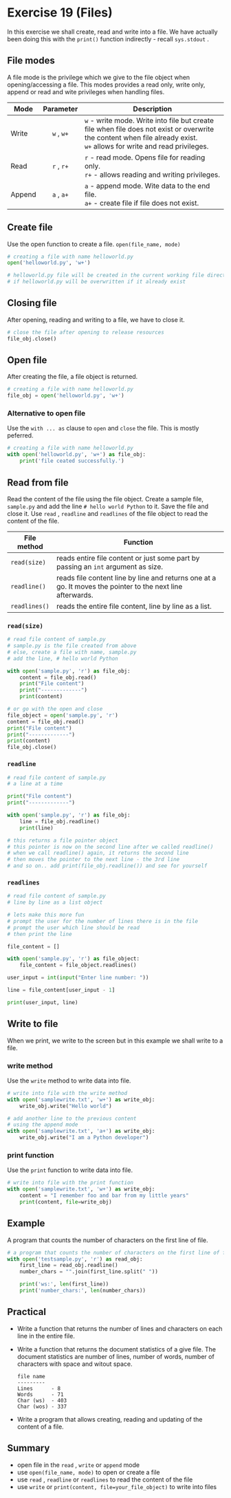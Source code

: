# Exercise 19 (Files)
In this exercise we shall create, read and write into a file. We have actually been doing this with the `print()` function indirectly - recall `sys.stdout` .

## File modes

A file mode is the privilege which we give to the file object when opening/accessing a file. This modes provides a read only, write only, append or read and wite privileges when handling files.

| Mode  | Parameter | Description |
| ----  | :-------: | ----------- |
| Write | `w` , `w+` | `w` - write mode. Write into file but create file when file does not exist or overwrite the content when file already exist.<br> `w+` allows for write and read privileges.|
| Read  | `r` , `r+` | `r` - read mode. Opens file for reading only.<br> `r+` - allows reading and writing privileges.|
| Append| `a` , `a+` | `a` - append mode. Wite data to the end file.<br> `a+` - create file if file does not exist.|

## Create file

Use the open function to create a file. `open(file_name, mode)` 

``` Python
# creating a file with name helloworld.py
open('helloworld.py', 'w+')

# helloworld.py file will be created in the current working file directory
# if helloworld.py will be overwritten if it already exist
```

## Closing file

After opening, reading and writing to a file, we have to close it.

``` Python
# close the file after opening to release resources
file_obj.close()
```

## Open file

After creating the file, a file object is returned.

``` Python
# creating a file with name helloworld.py
file_obj = open('helloworld.py', 'w+')
```

### Alternative to open file

Use the `with ... as` clause to `open` and `close` the file. This is mostly peferred.

``` Python
# creating a file with name helloworld.py
with open('helloworld.py', 'w+') as file_obj:
    print('file ceated successfully.')
```

## Read from file

Read the content of the file using the file object. Create a sample file, `sample.py` and add the line `# hello world Python` to it. Save the file and close it. Use `read` , `readline` and `readlines` of the file object to read the content of the file.

| File method | Function |
| ----------- | -------- |
| `read(size)` | reads entire file content or just some part by passing an `int` argument as size.|
| `readline()` | reads file content line by line and returns one at a go. It moves the pointer to the next line afterwards.|
| `readlines()` | reads the entire file content, line by line as a list.|

### `read(size)` 

``` Python
# read file content of sample.py
# sample.py is the file created from above
# else, create a file with name, sample.py
# add the line, # hello world Python

with open('sample.py', 'r') as file_obj:
    content = file_obj.read()
    print("File content")
    print("-------------")
    print(content)

# or go with the open and close
file_object = open('sample.py', 'r')
content = file_obj.read()
print("File content")
print("-------------")
print(content)
file_obj.close()
```

### `readline` 

``` Python
# read file content of sample.py
# a line at a time

print("File content")
print("-------------")

with open('sample.py', 'r') as file_obj:
    line = file_obj.readline()
    print(line)

# this returns a file pointer object
# this pointer is now on the second line after we called readline()
# when we call readline() again, it returns the second line
# then moves the pointer to the next line - the 3rd line
# and so on.. add print(file_obj.readline()) and see for yourself
```

### `readlines` 

``` Python
# read file content of sample.py
# line by line as a list object

# lets make this more fun
# prompt the user for the number of lines there is in the file
# prompt the user which line should be read
# then print the line

file_content = []

with open('sample.py', 'r') as file_object:
    file_content = file_object.readlines()

user_input = int(input("Enter line number: "))

line = file_content[user_input - 1]

print(user_input, line)
```

## Write to file

When we print, we write to the screen but in this example we shall write to a file.

### write method

Use the `write` method to write data into file.

``` Python
# write into file with the write method
with open('samplewrite.txt', 'w+') as write_obj:
    write_obj.write("Hello world")

# add another line to the previous content
# using the append mode
with open('samplewrite.txt', 'a+') as write_obj:
    write_obj.write("I am a Python developer")
```

### print function

Use the `print` function to write data into file.

``` Python
# write into file with the print function
with open('samplewrite.txt', 'w+') as write_obj:
    content = "I remember foo and bar from my little years"
    print(content, file=write_obj)
```

## Example

A program that counts the number of characters on the first line of file.

``` Python
# a program that counts the number of characters on the first line of file.
with open('testsample.py', 'r') as read_obj:
    first_line = read_obj.readline()
    number_chars = "".join(first_line.split(" "))

    print('ws:', len(first_line))
    print('number_chars:', len(number_chars))
```

## Practical

* Write a function that returns the number of lines and characters on each line in the entire file.
* Write a function that returns the document statistics of a give file. The document statistics are number of lines, number of words, number of characters with space and witout space.

    ```sample output
    file name
    ---------
    Lines      - 8
    Words      - 71
    Char (ws)  - 403
    Char (wos) - 337
    ```

* Write a program that allows creating, reading and updating of the content of a file.

## Summary

* open file in the `read` , `write` or `append` mode
* use `open(file_name, mode)` to open or create a file
* use `read` , `readline` or `readlines` to read the content of the file
* use `write` or `print(content, file=your_file_object)` to write into files

